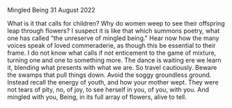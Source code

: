 Mingled Being
31 August 2022

What is it that calls for children?
Why do women weep to see their offspring
leap through flowers? I suspect it is
like that which summons poetry,
what one has called "the unreserve of mingled being."
Hear now how the many voices speak
of loved commeraderie,
as though this be essential to their frame.
I do not know what calls if not
enticement to the game of mixture,
turning one and one to something more.
The dance is waiting ere we learn it,
blending what presents with what we are.
So travel cautiously. Beware the swamps 
that pull things down. Avoid the soggy 
groundless ground. Instead recall 
the energy of youth, and how your mother wept. 
They were not tears of pity, no, of joy, 
to see herself in you, of you, with you.
And mingled with you, Being, in its full array of flowers, 
alive to tell.